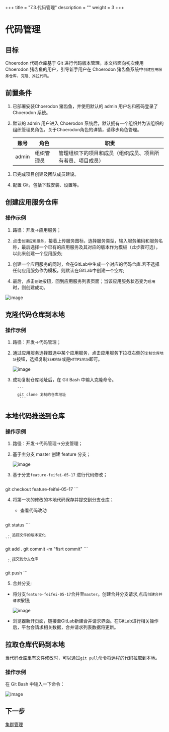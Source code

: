 +++
title = "7.3.代码管理"
description = ""
weight = 3
+++

# 代码管理
## 目标
Choerodon 代码仓库基于 Git 进行代码版本管理。本文档面向初次使用 Choerodon 猪齿鱼的用户，引导新手用户在 Choerodon 猪齿鱼系统中`创建应用服务仓库`、`克隆、推拉代码`。

## 前置条件
1. 已部署安装Choerodon 猪齿鱼，并使用默认的 admin 用户名和密码登录了 Choerodon 系统。
2. 默认的 admin 用户进入 Choerodon 系统后，默认拥有一个组织并为该组织的组织管理员角色。关于Choerodon角色的详情，请移步角色管理。

    |账号|角色|职责|
    |---|---|---|
    |admin|组织管理员|管理组织下的项目和成员（组织成员、项目所有者员、项目成员）|
3. 已完成项目创建及团队成员建设。
4. 配置 Git，包括下载安装、设置等。

## 创建应用服务仓库
### 操作示例
1. 路径：开发->应用服务；

2. 点击`创建应用服务`，接着上传服务图标，选择服务类型，输入服务编码和服务名称，最后选择一个已有的应用服务及其对应的版本作为模板（此步骤可选），以此来创建一个应用服务;

3. 创建一个应用服务的同时，会在GitLab中生成一个对应的代码仓库.若不选择任何应用服务作为模板，则默认在GitLab中创建一个空库;

4. 最后，点击`创建`按钮，回到应用服务列表页面；当该应用服务状态变为`启用`时，则创建成功。

  ![image](/docs/user-guide/development/code-manage/image/code-management-01.png)

## 克隆代码仓库到本地
### 操作示例
1. 路径：开发->代码管理；

2. 通过应用服务选择器选中某个应用服务，点击应用服务下拉框右侧的`复制仓库地址`按钮，选择复制`SSH地址`或是`HTTPS地址`即可。


     ![image](/docs/quick-start/devops/image/code-1.png)
  

3. 成功复制仓库地址后，在 Git Bash 中输入克隆命令。
 
         ```
         git clone 复制的仓库地址
          ```
    



## 本地代码推送到仓库

### 操作示例
1. 路径：开发->代码管理->分支管理；

2. 基于主分支 master 创建 feature 分支；

    ![image](/docs/quick-start/devops/image/code-2.png)

3. 基于分支`feature-feifei-05-17` 进行代码修改；
    ```
git checkout feature-feifei-05-17
    ```

4. 将第一次的修改的本地代码保存并提交到分支仓库；

     - 查看代码改动
    ```
git status
     ```
     
     - 追踪文件的版本变化
    ```
git add .
git commit -m "fisrt commit"
    ```
     
     - 提交到分支仓库
     ```
git push
    ```

5. 合并分支;

 - 将分支`feature-feifei-05-17`合并至`master`。创建合并分支请求,点击`创建合并请求`按钮;

     ![image](/docs/quick-start/devops/image/code-3.png)
 
 - 浏览器新开页面，链接至GitLab新建合并请求界面。在GitLab进行相关操作后，平台会请求相关数据，合并请求列表数据将更新。

## 拉取仓库代码到本地
当代码仓库里有文件修改时，可以通过`git pull`命令将远程的代码拉取到本地。

### 操作示例
在 Git Bash 中输入一下命令：

![image](/docs/quick-start/devops/image/code-4.png)

## 下一步
[集群管理](../../../quick-start/devops/cluster-management)